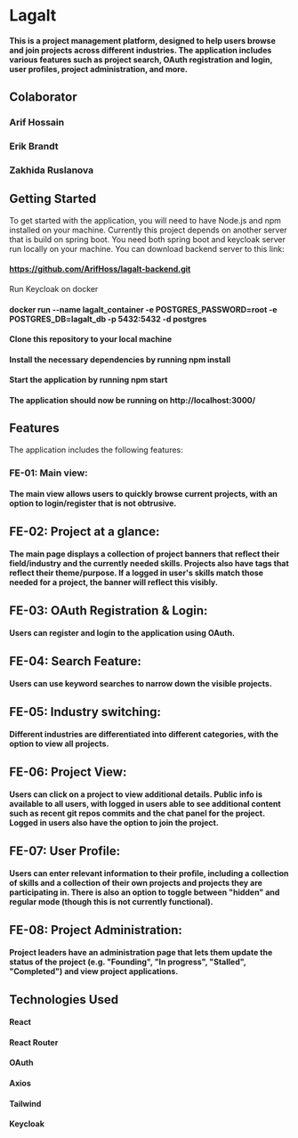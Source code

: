 # Lagalt
#### This is a project management platform, designed to help users browse and join projects across different industries. The application includes various features such as project search, OAuth registration and login, user profiles, project administration, and more.

## Colaborator
### Arif Hossain
### Erik Brandt
### Zakhida Ruslanova

## Getting Started
To get started with the application, you will need to have Node.js and npm installed on your machine. Currently this project depends on another server that is build on spring boot. You need both spring boot and keycloak server run locally on your machine.
You can download backend server to this link:
#### https://github.com/ArifHoss/lagalt-backend.git
Run Keycloak on docker
#### docker run --name lagalt_container -e POSTGRES_PASSWORD=root -e POSTGRES_DB=lagalt_db -p 5432:5432 -d postgres


#### Clone this repository to your local machine
#### Install the necessary dependencies by running npm install
#### Start the application by running npm start
#### The application should now be running on http://localhost:3000/

## Features
The application includes the following features:

### FE-01: Main view: 
#### The main view allows users to quickly browse current projects, with an option to login/register that is not obtrusive.
## FE-02: Project at a glance: 
#### The main page displays a collection of project banners that reflect their field/industry and the currently needed skills. Projects also have tags that reflect their theme/purpose. If a logged in user's skills match those needed for a project, the banner will reflect this visibly.
## FE-03: OAuth Registration & Login: 
#### Users can register and login to the application using OAuth.
## FE-04: Search Feature: 
#### Users can use keyword searches to narrow down the visible projects.
## FE-05: Industry switching: 
#### Different industries are differentiated into different categories, with the option to view all projects.
## FE-06: Project View:
#### Users can click on a project to view additional details. Public info is available to all users, with logged in users able to see additional content such as recent git repos commits and the chat panel for the project. Logged in users also have the option to join the project.
## FE-07: User Profile: 
#### Users can enter relevant information to their profile, including a collection of skills and a collection of their own projects and projects they are participating in. There is also an option to toggle between "hidden" and regular mode (though this is not currently functional).
## FE-08: Project Administration: 
#### Project leaders have an administration page that lets them update the status of the project (e.g. "Founding", "In progress", "Stalled", "Completed") and view project applications.
## Technologies Used
#### React
#### React Router
#### OAuth
#### Axios
#### Tailwind
#### Keycloak
